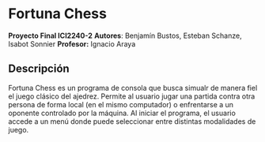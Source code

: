 # Fortuna Chess

**Proyecto Final ICI2240-2**
**Autores**: Benjamín Bustos, Esteban Schanze, Isabot Sonnier
**Profesor:** Ignacio Araya

## Descripción

Fortuna Chess es un programa de consola que busca simualr de manera fiel el juego clásico del ajedrez. Permite al usuario jugar una partida contra otra persona de forma local (en el mismo computador) o enfrentarse a un oponente controlado por la máquina. Al iniciar el programa, el usuario accede a un menú donde puede seleccionar entre distintas modalidades de juego.